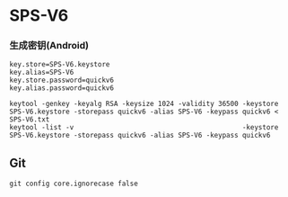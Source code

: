 # SPS-V6

### 生成密钥(Android)

    key.store=SPS-V6.keystore
    key.alias=SPS-V6
    key.store.password=quickv6
    key.alias.password=quickv6

    keytool -genkey -keyalg RSA -keysize 1024 -validity 36500 -keystore SPS-V6.keystore -storepass quickv6 -alias SPS-V6 -keypass quickv6 < SPS-V6.txt
    keytool -list -v                                          -keystore SPS-V6.keystore -storepass quickv6 -alias SPS-V6 -keypass quickv6

## Git

    git config core.ignorecase false

